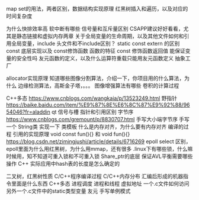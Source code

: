 
map set的用法，两者区别，数据结构实现原理
红黑树插入和遍历，以及对应的时间复杂度

为什么快排效率高
软中断有哪些
信号量和互斥量区别
CSAPP建议好好看看，尤其是静态链接和虚拟内存两章
关于全局变量的生命周期，以及其他文件如何和引用全局变量，include 头文件和不include区别？
static
const
extern 的区别
const 底层实现以及 const修饰函数 函数的特征 const 修饰函数返回值 能保证变量的安全性吗
友元函数的定义，以及什么运算符重载只能用友元函数定义
抽象工厂

allocator实现原理
知道哪些图像分割算法，介绍一下，你项目用的什么算法，为什么
边缘检测算法，高斯金子塔，。。。
图像增强算法有哪些
卷积的计算过程

C++多态  https://www.cnblogs.com/wangkaia/p/13523249.html
野指针  https://baike.baidu.com/item/%E9%87%8E%E6%8C%87%E9%92%88/9654046?fr=aladdin
qt 信号与槽
指针和引用区别
字节序 https://www.cnblogs.com/gremount/p/8830707.html
手写大小端字节序
手写一个 String类
实现一下 类模板
什么是内存对齐，为什么要有内存对齐
编译的过程
引用的实现原理
void const fun(){} 和 void fun(){} https://blog.csdn.net/zimingjushi/article/details/6716269
epoll select 区别，epoll里面为什么用红黑树，为什么用mmap，还有很多
.linux下有哪些锁，什么嘛时候用，知不知道可重入锁和不可重入锁
Share_ptr的底层
保证AVL平衡需要哪些操作
C++ 实际应用中hash表的长度是怎么确定的

二叉树，红黑树性质
C/C++程序编译过程
C/C++内存分布
汇编后形成的机器指令里面是什么东西
C++多态
进程调度
进程和线程
虚拟地址
一个.c文件如何访问另外一个.c文件中的static类型变量
友元
手写单例模式

